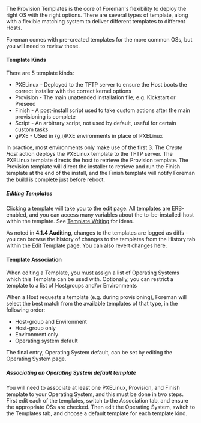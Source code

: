 
The Provision Templates is the core of Foreman's flexibility to deploy the right OS with the right options. There are several types of template, along with a flexible matching system to deliver different templates to different Hosts.

Foreman comes with pre-created templates for the more common OSs, but you will need to review these.

#### Template Kinds

There are 5 template kinds:

* PXELinux  - Deployed to the TFTP server to ensure the Host boots the correct installer with the correct kernel options
* Provision - The main unattended installation file; e.g. Kickstart or Preseed
* Finish    - A post-install script used to take custom actions after the main provisioning is complete
* Script    - An arbitrary script, not used by default, useful for certain custom tasks
* gPXE      - USed in {g,i}PXE environments in place of PXELinux

In practice, most environments only make use of the first 3. The *Create Host* action deploys the PXELinux template to the TFTP server. The PXELinux template directs the host to retrieve the Provision template. The Provision template will direct the installer to retrieve and run the Finish template at the end of the install, and the Finish template will notify Foreman the build is complete just before reboot.

##### Editing Templates

Clicking a template will take you to the edit page. All templates are ERB-enabled, and you can access many variables about the to-be-installed-host within the template. See [Template Writing](http://theforeman.org/projects/foreman/wiki/TemplateWriting) for ideas.

As noted in **4.1.4 Auditing**, changes to the templates are logged as diffs - you can browse the history of changes to the templates from the History tab within the Edit Template page. You can also revert changes here.

#### Template Association

When editing a Template, you must assign a list of Operating Systems which this Template can be used with. Optionally, you can restrict a template to a list of Hostgroups and/or Environments

When a Host requests a template (e.g. during provisioning), Foreman will select the best match from the available templates of that type, in the following order:

* Host-group and Environment
* Host-group only
* Environment only
* Operating system default

The final entry, Operating System default, can be set by editing the Operating System page.

##### Associating an Operating System default template

You will need to associate at least one PXELinux, Provision, and Finish template to your Operating System, and this must be done in two steps. First edit each of the templates, switch to the Association tab, and ensure the appropriate OSs are checked. Then edit the Operating System, switch to the Templates tab, and choose a default template for each template kind.
